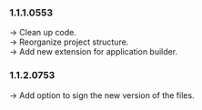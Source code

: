 ### **1.1.1.0553** 
-> Clean up code.<br />
-> Reorganize project structure.<br />
-> Add new extension for application builder.<br />

### **1.1.2.0753** 
-> Add option to sign the new version of the files.<br />